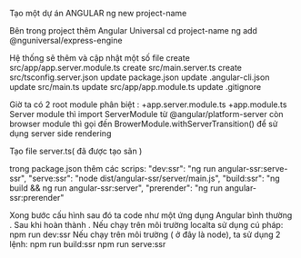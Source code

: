 Tạo một dự án ANGULAR
    ng new project-name

Bên trong project thêm Angular Universal
    cd project-name
    ng add @nguniversal/express-engine

Hệ thống sẽ thêm và cập nhật một số file
    create src/app/app.server.module.ts
    create src/main.server.ts 
    create src/tsconfig.server.json 
    update package.json 
    update .angular-cli.json 
    update src/main.ts 
    update src/app/app.module.ts 
    update .gitignore 

Giờ ta có 2 root module phân biệt : 
    +app.server.module.ts
    +app.module.ts
Server module thì import ServerModule từ @angular/platform-server còn browser module thì gọi đến BrowerModule.withServerTransition() để sử dụng  server side rendering

Tạo file server.ts( đã được tạo sãn )

trong package.json thêm các scrips:
    "dev:ssr": "ng run angular-ssr:serve-ssr",
    "serve:ssr": "node dist/angular-ssr/server/main.js",
    "build:ssr": "ng build && ng run angular-ssr:server",
    "prerender": "ng run angular-ssr:prerender"


Xong bước cấu hình
sau đó ta code như một ứng dụng  Angular bình thường
. Sau khi hoàn thành .
Nếu chạy trên môi trường localta sử dụng cú pháp: npm run dev:ssr
Nếu chạy trên môi trường ( ở đây là node), ta sử dụng 2 lệnh:
    npm run build:ssr
    npm run serve:ssr